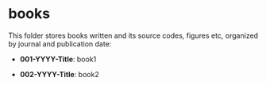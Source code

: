 # books
This folder stores books written and its source codes, figures etc, organized by journal and publication date:

- **001-YYYY-Title**: book1

- **002-YYYY-Title**: book2

